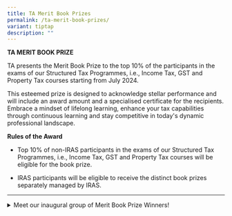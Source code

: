 ```yaml
---
title: TA Merit Book Prizes
permalink: /ta-merit-book-prizes/
variant: tiptap
description: ""
---
```

<p><strong>TA MERIT BOOK PRIZE</strong>
</p>
<p>TA presents the Merit Book Prize to the top 10% of the participants in
the exams of our Structured Tax Programmes, i.e., Income Tax, GST and Property
Tax courses starting from July 2024.</p>
<p></p>
<p>This esteemed prize is designed to acknowledge stellar performance and
will include an award amount and a specialised certificate for the recipients.
Embrace a mindset of lifelong learning, enhance your tax capabilities through
continuous learning and stay competitive in today's dynamic professional
landscape.</p>
<p></p>
<p><strong>Rules of the Award</strong>
</p>
<ul data-tight="true" class="tight">
<li>
<p>Top 10% of non-IRAS participants in the exams of our Structured Tax Programmes,
i.e., Income Tax, GST and Property Tax courses will be eligible for the
book prize.</p>
</li>
<li>
<p>IRAS participants will be eligible to receive the distinct book prizes
separately managed by IRAS.&nbsp;</p>
</li>
</ul>
<hr>
<div data-type="detailGroup" class="isomer-accordion-group isomer-accordion isomer-accordion-white">
<details class="isomer-details">
<summary>Meet our inaugural group of Merit Book Prize Winners!</summary>
<div data-type="detailsContent" class="isomer-details-content">
<p></p>
<p></p>
</div>
</details>
</div>
<p></p>
